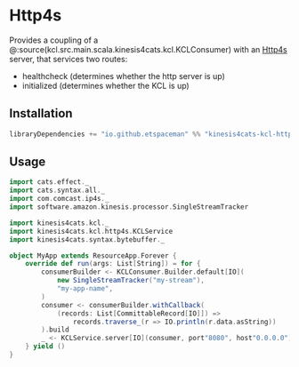 # Http4s

Provides a coupling of a @:source(kcl.src.main.scala.kinesis4cats.kcl.KCLConsumer) with an [Http4s](https://http4s.org/) server, that services two routes:

- healthcheck (determines whether the http server is up)
- initialized (determines whether the KCL is up)

## Installation

```scala
libraryDependencies += "io.github.etspaceman" %% "kinesis4cats-kcl-http4s" % "@VERSION@"
```

## Usage

```scala mdoc:compile-only
import cats.effect._
import cats.syntax.all._
import com.comcast.ip4s._
import software.amazon.kinesis.processor.SingleStreamTracker

import kinesis4cats.kcl._
import kinesis4cats.kcl.http4s.KCLService
import kinesis4cats.syntax.bytebuffer._

object MyApp extends ResourceApp.Forever {
    override def run(args: List[String]) = for {
        consumerBuilder <- KCLConsumer.Builder.default[IO](
            new SingleStreamTracker("my-stream"), 
            "my-app-name",
        )
        consumer <- consumerBuilder.withCallback(
            (records: List[CommittableRecord[IO]]) => 
                records.traverse_(r => IO.println(r.data.asString))
        ).build
        _ <- KCLService.server[IO](consumer, port"8080", host"0.0.0.0")
    } yield ()
}
```
